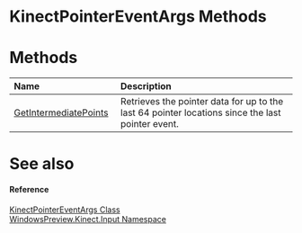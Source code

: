 KinectPointerEventArgs Methods  
==============================  

<span id="publicmethodsSection"></span>

Methods  
=======  

<table>
<colgroup>
<col width="30%" />
<col width="60%" />
</colgroup>
<thead>
<tr class="header">
<th align="left">Name</th>
<th align="left">Description</th>
</tr>
</thead>
<tbody>
<tr class="odd">
<td align="left"><a href="Methods/GetIntermediatePoints.md">GetIntermediatePoints</a></td>
<td align="left">Retrieves the pointer data for up to the last 64 pointer locations since the last pointer event.</td>
</tr>
</tbody>
</table>

<span id="ID4EI"></span>

See also  
========  

<span id="ID4EK"></span>
#### Reference  

[KinectPointerEventArgs Class](../KinectPointerEventArgs.md)  
 [WindowsPreview.Kinect.Input Namespace](../../Kinect.Input.md)  



<!--Please do not edit the data in the comment block below.-->
<!--
TOCTitle : KinectPointerEventArgs Methods
RLTitle : KinectPointerEventArgs Methods
KeywordK : KinectPointerEventArgs class, methods
KeywordA : Methods.T:WindowsPreview.Kinect.Input.KinectPointerEventArgs
AssetID : Methods.T:WindowsPreview.Kinect.Input.KinectPointerEventArgs
Locale : en-us
CommunityContent : 1
TargetOS : Windows
TopicType : kbSyntax
DocSet : K4Wv2
ProjType : K4Wv2Proj
Technology : Kinect for Windows
Product : Kinect for Windows SDK v2
productversion : 20
-->

